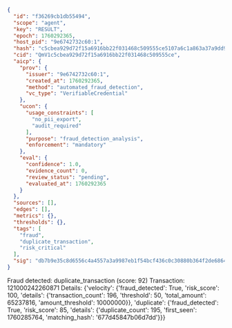 ```json
{
  "id": "f36269cb1db55494",
  "scope": "agent",
  "key": "RESULT",
  "epoch": 1760292365,
  "host_pid": "9e6742732c60:1",
  "hash": "c5cbea929d72f15a6916bb22f031468c509555ce5107a6c1a863a37a9dd96425",
  "cid": "QmV1c5cbea929d72f15a6916bb22f031468c509555ce",
  "aicp": {
    "prov": {
      "issuer": "9e6742732c60:1",
      "created_at": 1760292365,
      "method": "automated_fraud_detection",
      "vc_type": "VerifiableCredential"
    },
    "ucon": {
      "usage_constraints": [
        "no_pii_export",
        "audit_required"
      ],
      "purpose": "fraud_detection_analysis",
      "enforcement": "mandatory"
    },
    "eval": {
      "confidence": 1.0,
      "evidence_count": 0,
      "review_status": "pending",
      "evaluated_at": 1760292365
    }
  },
  "sources": [],
  "edges": [],
  "metrics": {},
  "thresholds": {},
  "tags": [
    "fraud",
    "duplicate_transaction",
    "risk_critical"
  ],
  "sig": "db7b9e35c8d6556c4a4557a3a9987eb1f54bcf436c0c30880b364f2de686421c"
}
```

Fraud detected: duplicate_transaction (score: 92)
Transaction: 121000242260871
Details: {'velocity': {'fraud_detected': True, 'risk_score': 100, 'details': {'transaction_count': 196, 'threshold': 50, 'total_amount': 65237816, 'amount_threshold': 10000000}}, 'duplicate': {'fraud_detected': True, 'risk_score': 85, 'details': {'duplicate_count': 195, 'first_seen': 1760285764, 'matching_hash': '677d45847b06d7dd'}}}